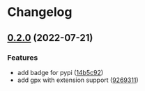 # Changelog

## [0.2.0](https://github.com/eMerzh/ebike-dl/compare/v0.1.0...v0.2.0) (2022-07-21)


### Features

* add badge for pypi ([14b5c92](https://github.com/eMerzh/ebike-dl/commit/14b5c92bea5fe7d024fcaca1f0c91eb7448f4511))
* add gpx with extension support ([9269311](https://github.com/eMerzh/ebike-dl/commit/9269311feac61eb1bb84b3c3cc2bb9089d4d50f0))
